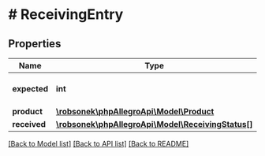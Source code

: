 # # ReceivingEntry

## Properties

Name | Type | Description | Notes
------------ | ------------- | ------------- | -------------
**expected** | **int** | Expected product quantity. | [optional]
**product** | [**\robsonek\phpAllegroApi\Model\Product**](Product.md) |  | [optional]
**received** | [**\robsonek\phpAllegroApi\Model\ReceivingStatus[]**](ReceivingStatus.md) |  | [optional]

[[Back to Model list]](../../README.md#models) [[Back to API list]](../../README.md#endpoints) [[Back to README]](../../README.md)
